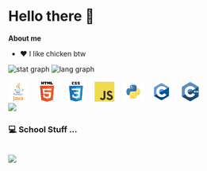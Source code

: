 <h1 aligne="center"> Hello there 👋 </h1>

**About me**

- ❤️ I like chicken btw


<div>
  <img src="https://github-readme-stats-enes-yumers-projects.vercel.app/api?username=WhyRoX&hide_title=false&hide_rank=false&show_icons=true&include_all_commits=true&count_private=true&disable_animations=false&theme=aura&locale=en&hide_border=true" height="150" alt="stat graph"  />
  <img src="https://github-readme-stats-enes-yumers-projects.vercel.app/api/top-langs?username=WhyRoX&locale=en&hide_title=false&layout=compact&card_width=320&langs_count=5&theme=aura&hide_border=true" height="150" alt="lang graph"  />
</div>

<br />

<div align="left">
  <img height="40" alt="javascript" src="https://raw.githubusercontent.com/github/explore/5b3600551e122a3277c2c5368af2ad5725ffa9a1/topics/java/java.png"/>
  <img width="10"/>
  <img height="40" alt="javascript" src="https://raw.githubusercontent.com/github/explore/80688e429a7d4ef2fca1e82350fe8e3517d3494d/topics/html/html.png"/>
  <img width="10"/>
  <img height="40" alt="javascript" src="https://raw.githubusercontent.com/github/explore/80688e429a7d4ef2fca1e82350fe8e3517d3494d/topics/css/css.png"/>
  <img width="10"/>
  <img height="40" alt="javascript" src="https://raw.githubusercontent.com/github/explore/80688e429a7d4ef2fca1e82350fe8e3517d3494d/topics/javascript/javascript.png"/>
  <img width="10"/>
  <img height="40" alt="javascript" src="https://raw.githubusercontent.com/github/explore/80688e429a7d4ef2fca1e82350fe8e3517d3494d/topics/python/python.png"/>
  <img width="10"/>
  <img height="40" alt="javascript" src="https://raw.githubusercontent.com/github/explore/f3e22f0dca2be955676bc70d6214b95b13354ee8/topics/c/c.png"/>
  <img width="10"/>
  <img height="40" alt="javascript" src="https://raw.githubusercontent.com/github/explore/180320cffc25f4ed1bbdfd33d4db3a66eeeeb358/topics/cpp/cpp.png"/>
  <img width="10"/>
</div>

<img src="https://media.giphy.com/media/13CoXDiaCcCoyk/giphy.gif?cid=790b7611a8d1e3uln4f35oa6n2tbcq93vd5ilxm0x3fyghq2&ep=v1_gifs_search&rid=giphy.gif&ct=g"/>

### 💻 School Stuff ... 

<br />

<a href="https://github.com/WhyRoX/VINCI">
  <img align="center" src="https://github-readme-stats-enes-yumers-projects.vercel.app/api/pin/?username=WhyRoX&repo=VINCI&theme=aura" />
</a>
